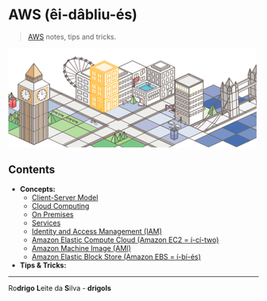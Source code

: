 # AWS (êi-dâbliu-és)

> [AWS](https://aws.amazon.com/) notes, tips and tricks.

![logo](res/logo.gif)

## Contents

 - **Concepts:**
   - [Client-Server Model](modules/client-server.md)
   - [Cloud Computing](modules/cloud-computing.md)
   - [On Premises](modules/on-premises.md)
   - [Services](modules/services.md)
   - [Identity and Access Management (IAM)](modules/iam.md)
   - [Amazon Elastic Compute Cloud (Amazon EC2 = í-cí-two)](modules/amazon-ec2.md)
   - [Amazon Machine Image (AMI)](modules/ami.md)
   - [Amazon Elastic Block Store (Amazon EBS = í-bí-és)](modules/amazon-ebs.md)
 - **Tips & Tricks:**

---

Ro**drigo** **L**eite da **S**ilva - **drigols**
